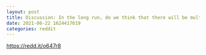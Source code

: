 ```yaml
--- 
layout: post 
title: Discussion: In the long run, do we think that there will be multiple blockchains performing the same functions? Or should everything consolidate eventually 
date: 2021-06-22 1624417619 
categories: reddit 
--- 
```

https://redd.it/o647r8